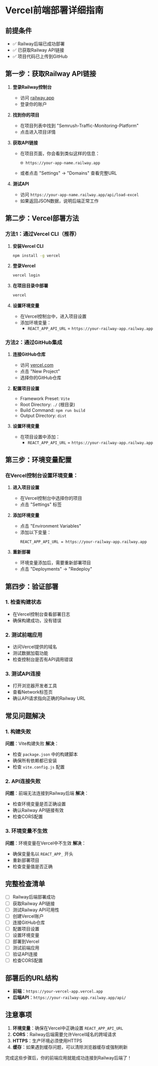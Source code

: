 # Vercel前端部署详细指南

## 前提条件
- ✅ Railway后端已成功部署
- ✅ 已获取Railway API链接
- ✅ 项目代码已上传到GitHub

## 第一步：获取Railway API链接

1. **登录Railway控制台**
   - 访问 [railway.app](https://railway.app)
   - 登录你的账户

2. **找到你的项目**
   - 在项目列表中找到 "Semrush-Traffic-Monitoring-Platform"
   - 点击进入项目详情

3. **获取API链接**
   - 在项目页面，你会看到类似这样的信息：
     ```
     🌐 https://your-app-name.railway.app
     ```
   - 或者点击 "Settings" → "Domains" 查看完整URL

4. **测试API**
   - 访问 `https://your-app-name.railway.app/api/load-excel`
   - 如果返回JSON数据，说明后端正常工作

## 第二步：Vercel部署方法

### 方法1：通过Vercel CLI（推荐）

1. **安装Vercel CLI**
   ```bash
   npm install -g vercel
   ```

2. **登录Vercel**
   ```bash
   vercel login
   ```

3. **在项目目录中部署**
   ```bash
   vercel
   ```

4. **设置环境变量**
   - 在Vercel控制台中，进入项目设置
   - 添加环境变量：
     - `REACT_APP_API_URL` = `https://your-railway-app.railway.app`

### 方法2：通过GitHub集成

1. **连接GitHub仓库**
   - 访问 [vercel.com](https://vercel.com)
   - 点击 "New Project"
   - 选择你的GitHub仓库

2. **配置项目设置**
   - Framework Preset: `Vite`
   - Root Directory: `./` (根目录)
   - Build Command: `npm run build`
   - Output Directory: `dist`

3. **设置环境变量**
   - 在项目设置中添加：
     - `REACT_APP_API_URL` = `https://your-railway-app.railway.app`

## 第三步：环境变量配置

### 在Vercel控制台设置环境变量：

1. **进入项目设置**
   - 在Vercel控制台中选择你的项目
   - 点击 "Settings" 标签

2. **添加环境变量**
   - 点击 "Environment Variables"
   - 添加以下变量：
     ```
     REACT_APP_API_URL = https://your-railway-app.railway.app
     ```

3. **重新部署**
   - 环境变量添加后，需要重新部署项目
   - 点击 "Deployments" → "Redeploy"

## 第四步：验证部署

### 1. 检查构建状态
- 在Vercel控制台查看部署日志
- 确保构建成功，没有错误

### 2. 测试前端应用
- 访问Vercel提供的域名
- 测试数据加载功能
- 检查控制台是否有API调用错误

### 3. 测试API连接
- 打开浏览器开发者工具
- 查看Network标签页
- 确认API请求指向正确的Railway URL

## 常见问题解决

### 1. 构建失败
**问题**：Vite构建失败
**解决**：
- 检查 `package.json` 中的构建脚本
- 确保所有依赖都已安装
- 检查 `vite.config.js` 配置

### 2. API连接失败
**问题**：前端无法连接到Railway后端
**解决**：
- 检查环境变量是否正确设置
- 确认Railway API链接有效
- 检查CORS配置

### 3. 环境变量不生效
**问题**：环境变量在Vercel中不生效
**解决**：
- 确保变量名以 `REACT_APP_` 开头
- 重新部署项目
- 检查变量值是否正确

## 完整检查清单

- [ ] Railway后端部署成功
- [ ] 获取Railway API链接
- [ ] 测试Railway API可用性
- [ ] 创建Vercel账户
- [ ] 连接GitHub仓库
- [ ] 配置项目设置
- [ ] 设置环境变量
- [ ] 部署到Vercel
- [ ] 测试前端应用
- [ ] 验证API连接
- [ ] 检查CORS配置

## 部署后的URL结构

- **前端**：`https://your-vercel-app.vercel.app`
- **后端API**：`https://your-railway-app.railway.app/api/`

## 注意事项

1. **环境变量**：确保在Vercel中正确设置 `REACT_APP_API_URL`
2. **CORS**：Railway后端需要允许Vercel域名的跨域请求
3. **HTTPS**：生产环境必须使用HTTPS
4. **缓存**：如果遇到缓存问题，可以清除浏览器缓存或强制刷新

完成这些步骤后，你的前端应用就能成功连接到Railway后端了！
